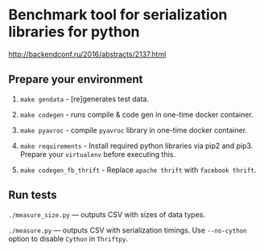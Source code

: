 # Benchmark tool for serialization libraries for python

http://backendconf.ru/2016/abstracts/2137.html

## Prepare your environment

1. `make gendata` - [re]generates test data.

2. `make codegen` - runs compile & code gen in one-time docker container.

3. `make pyavroc` - compile `pyavroc` library in one-time docker container.

4. `make requirements` - Install required python libraries via pip2 and pip3. Prepare your `virtualenv` before executing this.

5. `make codegen_fb_thrift` - Replace `apache thrift` with `facebook thrift`.

## Run tests

`./measure_size.py` — outputs CSV with sizes of data types.

`./measure.py` — outputs CSV with serialization timings. Use `--no-cython` option to disable `Cython` in `Thriftpy`.
